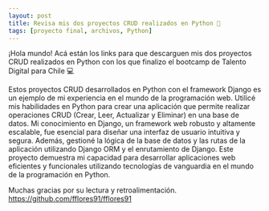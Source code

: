 ```yaml
---
layout: post
title: Revisa mis dos proyectos CRUD realizados en Python 🐍 
tags: [proyecto final, archivos, Python]
---
```


¡Hola mundo! Acá están los links para que descarguen mis dos proyectos CRUD realizados en Python con los que finalizo el bootcamp de Talento Digital para Chile 💻

Estos proyectos CRUD desarrollados en Python con el framework Django es un ejemplo de mi experiencia en el mundo de la programación web. Utilicé mis habilidades en Python para crear una aplicación que permite realizar operaciones CRUD (Crear, Leer, Actualizar y Eliminar) en una base de datos. Mi conocimiento en Django, un framework web robusto y altamente escalable, fue esencial para diseñar una interfaz de usuario intuitiva y segura. Además, gestioné la lógica de la base de datos y las rutas de la aplicación utilizando Django ORM y el enrutamiento de Django. Este proyecto demuestra mi capacidad para desarrollar aplicaciones web eficientes y funcionales utilizando tecnologías de vanguardia en el mundo de la programación en Python.

Muchas gracias por su lectura y retroalimentación.
<https://github.com/fflores91/fflores91>
